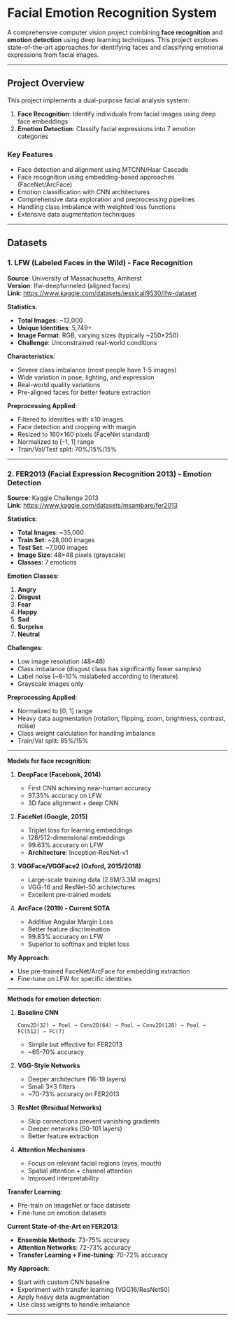 # Facial Emotion Recognition System

A comprehensive computer vision project combining **face recognition** and **emotion detection** using deep learning techniques. This project explores state-of-the-art approaches for identifying faces and classifying emotional expressions from facial images.

---


##  Project Overview

This project implements a dual-purpose facial analysis system:

1. **Face Recognition**: Identify individuals from facial images using deep face embeddings
2. **Emotion Detection**: Classify facial expressions into 7 emotion categories

### Key Features

-  Face detection and alignment using MTCNN/Haar Cascade
-  Face recognition using embedding-based approaches (FaceNet/ArcFace)
-  Emotion classification with CNN architectures
-  Comprehensive data exploration and preprocessing pipelines
-  Handling class imbalance with weighted loss functions
-  Extensive data augmentation techniques


---

##  Datasets

### 1. LFW (Labeled Faces in the Wild) - Face Recognition

**Source**: University of Massachusetts, Amherst  
**Version**: lfw-deepfunneled (aligned faces)  
**Link**: https://www.kaggle.com/datasets/jessicali9530/lfw-dataset

**Statistics**:
- **Total Images**: ~13,000
- **Unique Identities**: 5,749+
- **Image Format**: RGB, varying sizes (typically ~250×250)
- **Challenge**: Unconstrained real-world conditions

**Characteristics**:
- Severe class imbalance (most people have 1-5 images)
- Wide variation in pose, lighting, and expression
- Real-world quality variations
- Pre-aligned faces for better feature extraction

**Preprocessing Applied**:
- Filtered to identities with ≥10 images
- Face detection and cropping with margin
- Resized to 160×160 pixels (FaceNet standard)
- Normalized to [-1, 1] range
- Train/Val/Test split: 70%/15%/15%

---

### 2. FER2013 (Facial Expression Recognition 2013) - Emotion Detection

**Source**: Kaggle Challenge 2013  
**Link**: https://www.kaggle.com/datasets/msambare/fer2013

**Statistics**:
- **Total Images**: ~35,000
- **Train Set**: ~28,000 images
- **Test Set**: ~7,000 images
- **Image Size**: 48×48 pixels (grayscale)
- **Classes**: 7 emotions

**Emotion Classes**:
1. **Angry** 
2. **Disgust** 
3. **Fear** 
4. **Happy** 
5. **Sad** 
6. **Surprise** 
7. **Neutral** 

**Challenges**:
- Low image resolution (48×48)
- Class imbalance (disgust class has significantly fewer samples)
- Label noise (~8-10% mislabeled according to literature)
- Grayscale images only

**Preprocessing Applied**:
- Normalized to [0, 1] range
- Heavy data augmentation (rotation, flipping, zoom, brightness, contrast, noise)
- Class weight calculation for handling imbalance
- Train/Val split: 85%/15%

---



**Models for face recognition**:

1. **DeepFace (Facebook, 2014)**
   - First CNN achieving near-human accuracy
   - 97.35% accuracy on LFW
   - 3D face alignment + deep CNN

2. **FaceNet (Google, 2015)**
   - Triplet loss for learning embeddings
   - 128/512-dimensional embeddings
   - 99.63% accuracy on LFW
   - **Architecture**: Inception-ResNet-v1

3. **VGGFace/VGGFace2 (Oxford, 2015/2018)**
   - Large-scale training data (2.6M/3.3M images)
   - VGG-16 and ResNet-50 architectures
   - Excellent pre-trained models

4. **ArcFace (2019) - Current SOTA**
   - Additive Angular Margin Loss
   - Better feature discrimination
   - 99.83% accuracy on LFW
   - Superior to softmax and triplet loss


**My Approach**:
- Use pre-trained FaceNet/ArcFace for embedding extraction
- Fine-tune on LFW for specific identities

---

**Methods for emotion detection**:


1. **Baseline CNN**
   ```
   Conv2D(32) → Pool → Conv2D(64) → Pool → Conv2D(128) → Pool → FC(512) → FC(7)
   ```
   - Simple but effective for FER2013
   - ~65-70% accuracy

2. **VGG-Style Networks**
   - Deeper architecture (16-19 layers)
   - Small 3×3 filters
   - ~70-73% accuracy on FER2013

3. **ResNet (Residual Networks)**
   - Skip connections prevent vanishing gradients
   - Deeper networks (50-101 layers)
   - Better feature extraction

4. **Attention Mechanisms**
   - Focus on relevant facial regions (eyes, mouth)
   - Spatial attention + channel attention
   - Improved interpretability

**Transfer Learning**:
- Pre-train on ImageNet or face datasets
- Fine-tune on emotion datasets

**Current State-of-the-Art on FER2013**:
- **Ensemble Methods**: 73-75% accuracy
- **Attention Networks**: 72-73% accuracy
- **Transfer Learning + Fine-tuning**: 70-72% accuracy

**My Approach**:
- Start with custom CNN baseline
- Experiment with transfer learning (VGG16/ResNet50)
- Apply heavy data augmentation
- Use class weights to handle imbalance

---
